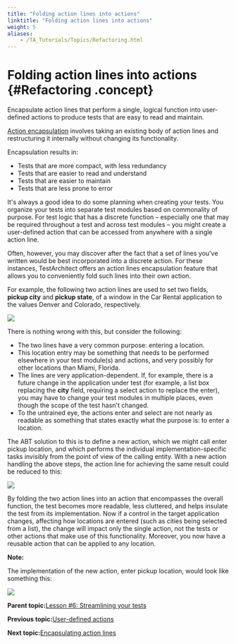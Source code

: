 ```yaml
--- 
title: "Folding action lines into actions"
linktitle: "Folding action lines into actions"
weight: 5
aliases: 
    - /TA_Tutorials/Topics/Refactoring.html
---
```

# Folding action lines into actions {#Refactoring .concept}

Encapsulate action lines that perform a single, logical function into user-defined actions to produce tests that are easy to read and maintain.

[Action encapsulation](../../TA_Glossary/Topics/glossaryActionEncapsulation.html) involves taking an existing body of action lines and restructuring it internally without changing its functionality.

Encapsulation results in:

-   Tests that are more compact, with less redundancy
-   Tests that are easier to read and understand
-   Tests that are easier to maintain
-   Tests that are less prone to error

It's always a good idea to do some planning when creating your tests. You organize your tests into separate test modules based on commonality of purpose. For test logic that has a discrete function – especially one that may be required throughout a test and across test modules – you might create a user-defined action that can be accessed from anywhere with a single action line.

Often, however, you may discover after the fact that a set of lines you've written would be best incorporated into a discrete action. For these instances, TestArchitect offers an action lines encapsulation feature that allows you to conveniently fold such lines into their own action.

For example, the following two action lines are used to set two fields, **pickup city** and **pickup state**, of a window in the Car Rental application to the values Denver and Colorado, respectively.

![](../Images/tut.Reusability.Refactoring_concept.Test01a.2014.png)

There is nothing wrong with this, but consider the following:

-   The two lines have a very common purpose: entering a location.
-   This location entry may be something that needs to be performed elsewhere in your test module\(s\) and actions, and very possibly for other locations than Miami, Florida.
-   The lines are very application-dependent. If, for example, there is a future change in the application under test \(for example, a list box replacing the **city** field, requiring a select action to replace the enter\), you may have to change your test modules in multiple places, even though the scope of the test hasn't changed.
-   To the untrained eye, the actions enter and select are not nearly as readable as something that states exactly what the purpose is: to enter a location.

The ABT solution to this is to define a new action, which we might call enter pickup location, and which performs the individual implementation-specific tasks invisibly from the point of view of the calling entity. With a new action handling the above steps, the action line for achieving the same result could be reduced to this:

![](../Images/tut.Reusability.Refactoring_concept.Test01b.2014.png)

By folding the two action lines into an action that encompasses the overall function, the test becomes more readable, less cluttered, and helps insulate the test from its implementation. Now if a control in the target application changes, affecting how locations are entered \(such as cities being selected from a list\), the change will impact only the single action, not the tests or other actions that make use of this functionality. Moreover, you now have a reusable action that can be applied to any location.

**Note:**

The implementation of the new action, enter pickup location, would look like something this:

![](../Images/tut.Reusability.Refactoring_concept.Test01c.2014.png)

**Parent topic:**[Lesson \#6: Streamlining your tests](../../TA_Tutorials/Topics/Tutorial_Building_an_action_definition.html)

**Previous topic:**[User-defined actions](../../TA_Tutorials/Topics/High-level_actions.html)

**Next topic:**[Encapsulating action lines](../../TA_Tutorials/Topics/Refactoring_test_lines.html)

